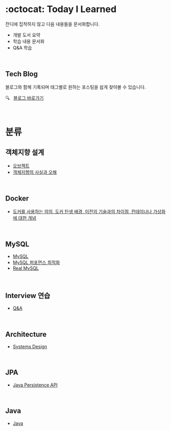 <br />       

# :octocat: Today I Learned     

잔디에 집착하지 않고 다음 내용들을 문서화합니다.           
* 개발 도서 요약     
* 학습 내용 문서화     
* Q&A 학습         


<br />       
 

## Tech Blog       
블로그와 함께 기록되며 태그별로 원하는 포스팅을 쉽게 찾아볼 수 있습니다.

:mag:  &nbsp;  [블로그 바로가기](https://hyerin6.github.io/)          

  
<br />       

# 분류

## 객체지향 설계      
* [오브젝트](https://github.com/hyerin6/TIL/tree/main/Object/Object)         
* [객체지향의 사실과 오해](https://github.com/hyerin6/TIL/tree/main/Object/%EA%B0%9D%EC%B2%B4%EC%A7%80%ED%96%A5%EC%9D%98%EC%82%AC%EC%8B%A4%EA%B3%BC%EC%98%A4%ED%95%B4)   

<br />         

## Docker      
* [도커를 사용하는 의의, 도커 탄생 배경, 이전의 기술과의 차이점, 컨테이너나 가상화에 대한 개념](https://github.com/hyerin6/TIL/blob/main/Docker%26K8s/docker.md)    

<br /> 

## MySQL    
* [MySQL](https://github.com/hyerin6/MySQL)   
* [MySQL 퍼포먼스 최적화](https://github.com/hyerin6/TIL/tree/main/MySQL/performance)   
* [Real MySQL](https://github.com/hyerin6/TIL/tree/main/MySQL/real-mysql)

<br /> 

## Interview 연습 
* [Q&A](https://github.com/hyerin6/TIL/tree/main/Interview)

<br />

## Architecture 
* [Systems Design](https://github.com/hyerin6/TIL/tree/main/Architecture)

<br />     

## JPA     
* [Java Persistence API](https://github.com/hyerin6/JPA)     

<br />       

## Java 
* [Java](https://hyerin6.github.io/category/java/)   


